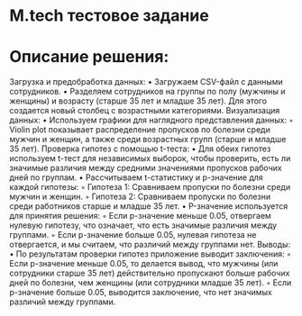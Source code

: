 # M.tech тестовое задание
# Описание решения:
Загрузка и предобработка данных:
 • Загружаем CSV-файл с данными сотрудников.
 • Разделяем сотрудников на группы по полу (мужчины и женщины) и возрасту (старше 35 лет и младше 35 лет). Для этого создается новый столбец с возрастными категориями.
Визуализация данных:
 • Используем графики для наглядного представления данных:
   ◦ Violin plot показывает распределение пропусков по болезни среди мужчин и женщин, а также среди возрастных групп (старше и младше 35 лет).
Проверка гипотез с помощью t-теста:
 • Для обеих гипотез используем t-тест для независимых выборок, чтобы проверить, есть ли значимые различия между средними значениями пропусков рабочих дней по группам.
 • Рассчитываем t-статистику и p-значение для каждой гипотезы:
   ◦ Гипотеза 1: Сравниваем пропуски по болезни среди мужчин и женщин.
   ◦ Гипотеза 2: Сравниваем пропуски по болезни среди работников старше и младше 35 лет.
 • P-значение используется для принятия решения:
   ◦ Если p-значение меньше 0.05, отвергаем нулевую гипотезу, что означает, что есть значимые различия между группами.
   ◦ Если p-значение больше 0.05, нулевая гипотеза не отвергается, и мы считаем, что различий между группами нет.
Выводы:
 • По результатам проверки гипотез приложение выводит заключения:
   ◦ Если p-значение меньше 0.05, то делается вывод, что мужчины (или сотрудники старше 35 лет) действительно пропускают больше рабочих дней по болезни, чем женщины (или сотрудники младше 35 лет).
   ◦ Если p-значение больше 0.05, выводится заключение, что нет значимых различий между группами.
